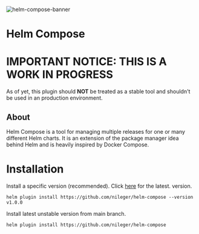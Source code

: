 ![helm-compose-banner](https://user-images.githubusercontent.com/18513179/212167009-4f20f337-5525-48fe-b96c-b7e98f56bcb8.png)
# Helm Compose

# IMPORTANT NOTICE: THIS IS A WORK IN PROGRESS
As of yet, this plugin should __NOT__ be treated as a stable tool and shouldn't be used in an production environment.

## About
Helm Compose is a tool for managing multiple releases for one or many different Helm charts. It is an extension of the package manager idea behind Helm and is heavily inspired by Docker Compose.

# Installation
Install a specific version (recommended). Click [here](https://github.com/nileger/helm-compose/releases/latest) for the latest. version.
```
helm plugin install https://github.com/nileger/helm-compose --version v1.0.0
```

Install latest unstable version from main branch.
```
helm plugin install https://github.com/nileger/helm-compose
```
